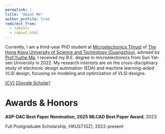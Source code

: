 ```yaml
---
permalink: /
title: "About Me"
author_profile: true
redirect_from: 
  - /about/
  - /about.html
---
```


Currently, I am a third-year PhD student at [Microelectronics Thrust](https://www.hkust-gz.edu.cn/academics/hubs-and-thrust-areas/function-hub/microelectronics/) of [The Hong Kong University of Science and Technology (Guangzhou)](https://www.hkust-gz.edu.cn/), advised by [Prof.Yuzhe Ma](https://www.yuzhe-ma.com/). I received my B.E. degree in microelectronics from Sun Yat-sen University in 2022. My research interests are on the cross-disciplinary study of electronic design automation (EDA) and machine learning-aided VLSI design, focusing on modeling and optimization of VLSI designs.

[[CV]](../assets/cv.pdf) 
[[Google Scholar]](https://scholar.google.com/citations?user=Avk8xycAAAAJ&hl=en)

Awards & Honors
======
**ASP-DAC Best Paper Nomination, 2025**
**MLCAD Best Paper Award**, 2023

Full Postgraduate Scholarship, HKUST(GZ), 2022-present




